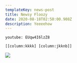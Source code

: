 ```yaml
---
templateKey: news-post
title: Newsy Floozy
date: 2020-08-18T02:50:00.908Z
description: Yeeeehow
---
```

`youtube: EUqw4I6lzZ8`

`[[column:kkkk] [column:jkknb]]`

![](/img/bcard_03_600x1800.jpg)